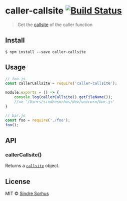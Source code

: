 # caller-callsite [![Build Status](https://travis-ci.org/sindresorhus/caller-callsite.svg?branch=master)](https://travis-ci.org/sindresorhus/caller-callsite)

> Get the [callsite](https://github.com/sindresorhus/callsites#api) of the caller function


## Install

```
$ npm install --save caller-callsite
```


## Usage

```js
// foo.js
const callerCallsite = require('caller-callsite');

module.exports = () => {
	console.log(callerCallsite().getFileName());
	//=> '/Users/sindresorhus/dev/unicorn/bar.js'
}
```

```js
// bar.js
const foo = require('./foo');
foo();
```


## API

### callerCallsite()

Returns a [`callsite`](https://github.com/sindresorhus/callsites#api) object.


## License

MIT © [Sindre Sorhus](https://sindresorhus.com)
